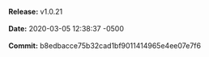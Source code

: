 **Release:** 
v1.0.21
<br><br>**Date:** 
2020-03-05 12:38:37 -0500
<br><br>**Commit:** 
b8edbacce75b32cad1bf9011414965e4ee07e7f6
